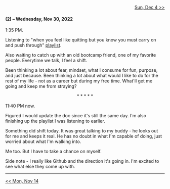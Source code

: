<p align="right">
  <a href="https://github.com/B-Salinas/github-should-have-a-blog/blob/main/22/12-04-power-of-the-mind.md"> Sun, Dec 4 >> </a>
</p>

#### (2) – Wednesday, Nov 30, 2022 

1:35 PM. 

Listening to "when you feel like quitting but you know you must carry on and push through" [playlist](https://www.youtube.com/watch?v=vtFA9rLIuTs&t=2953s).

Also waiting to catch up with an old bootcamp friend, one of my favorite people. Everytime we talk, I feel a shift. 

Been thinking a lot about fear, mindset, what I consume for fun, purpose, and just because. 
Been thinking a lot about what would I like to do for the rest of my life - not as a career but during my free time. 
What'll get me going and keep me from straying?

<p align="center">
  * * * * *
</p>

11:40 PM now. 

Figured I would update the doc since it's still the same day. I'm also finishing up the playlist I was listening to earlier. 

Something did shift today. It was great talking to my buddy - he looks out for me and keeps it real. He has no doubt in what I'm capable of doing, just worried about what I'm walking into. 

Me too. But I have to take a chance on myself.

Side note - I really like Github and the direction it's going in. I'm excited to see what else they come up with.

---

<p align="left">
  <a href="https://github.com/B-Salinas/github-should-have-a-blog/blob/main/22/11-14-creative-newsletter.md"> << Mon, Nov 14 </a> 
</p>


